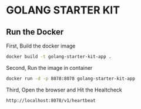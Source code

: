 # GOLANG STARTER KIT

## Run the Docker

First, Build the docker image

```sh
docker build -t golang-starter-kit-app .
```

Second, Run the image in container

```sh
docker run -d -p 8078:8078 golang-starter-kit-app
```

Third, Open the browser and Hit the Healtcheck

```sh
http://localhost:8078/v1/heartbeat
```
